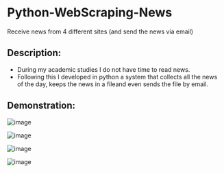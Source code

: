 # Python-WebScraping-News
Receive news from 4 different sites (and send the news via email)

## Description:
* During my academic studies I do not have time to read news.
* Following this I developed in python a system that collects all the news of the day, keeps the news in a fileand even sends the file by email.

## Demonstration:




![image](https://user-images.githubusercontent.com/72446237/147348587-e86cc1f0-5bb1-4cd1-b6ef-84192422be52.png)



![image](https://user-images.githubusercontent.com/72446237/147349434-84eb64e6-dab7-4db8-86ed-b121c08082f1.png)


![image](https://user-images.githubusercontent.com/72446237/147349297-0c959796-8fac-4f90-8cc8-53264f9a8274.png)


![image](https://user-images.githubusercontent.com/72446237/147349484-b455f636-013f-4adc-be38-7449182a3e9a.png)
